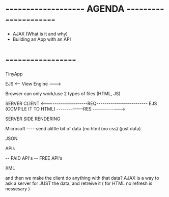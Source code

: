 # ------------------- AGENDA ---------------------

- AJAX (What is it and why)
- Building an App with an API 


# -----------------  

TinyApp

EJS <-- View Engine --->

Browser can only work/use 2 types of files (HTML, JS)

SERVER                                                 CLIENT
      <--------------------REQ-------------------------
EJS (COMPILE IT TO HTML) -------------RES ------------->


SERVER SIDE RENDERING 


Microsoft ---- send alittle bit of data 
(no html
(no css)
(just data)

JSON 

APIs 

-- PAID API's 
-- FREE API's 


XML 

and then we make the client do anything with that data?
AJAX is a way to ask a server for JUST the data, and retreive it ( for HTML no refresh is nessesary )